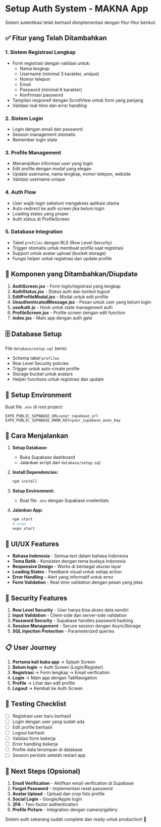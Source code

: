 # Setup Auth System - MAKNA App

Sistem autentikasi telah berhasil diimplementasi dengan fitur-fitur berikut:

## ✅ Fitur yang Telah Ditambahkan

### 1. **Sistem Registrasi Lengkap**
- Form registrasi dengan validasi untuk:
  - Nama lengkap
  - Username (minimal 3 karakter, unique)
  - Nomor telepon
  - Email
  - Password (minimal 6 karakter)
  - Konfirmasi password
- Tampilan responsif dengan ScrollView untuk form yang panjang
- Validasi real-time dan error handling

### 2. **Sistem Login**
- Login dengan email dan password
- Session management otomatis
- Remember login state

### 3. **Profile Management**
- Menampilkan informasi user yang login
- Edit profile dengan modal yang elegan
- Update username, nama lengkap, nomor telepon, website
- Validasi username unique

### 4. **Auth Flow**
- User wajib login sebelum mengakses aplikasi utama
- Auto-redirect ke auth screen jika belum login
- Loading states yang proper
- Auth status di ProfileScreen

### 5. **Database Integration**
- Tabel `profiles` dengan RLS (Row Level Security)
- Trigger otomatis untuk membuat profile saat registrasi
- Support untuk avatar upload (bucket storage)
- Fungsi helper untuk registrasi dan update profile

## 📱 Komponen yang Ditambahkan/Diupdate

1. **AuthScreen.jsx** - Form login/registrasi yang lengkap
2. **AuthStatus.jsx** - Status auth dan tombol logout
3. **EditProfileModal.jsx** - Modal untuk edit profile
4. **UnauthenticatedMessage.jsx** - Pesan untuk user yang belum login
5. **useAuth.js** - Hook untuk state management auth
6. **ProfileScreen.jsx** - Profile screen dengan edit function
7. **index.jsx** - Main app dengan auth gate

## 🗄️ Database Setup

File `database/setup.sql` berisi:
- Schema tabel `profiles`
- Row Level Security policies
- Trigger untuk auto-create profile
- Storage bucket untuk avatars
- Helper functions untuk registrasi dan update

## 🔧 Setup Environment

Buat file `.env` di root project:

```env
EXPO_PUBLIC_SUPABASE_URL=your_supabase_url
EXPO_PUBLIC_SUPABASE_ANON_KEY=your_supabase_anon_key
```

## 🚀 Cara Menjalankan

1. **Setup Database:**
   - Buka Supabase dashboard
   - Jalankan script dari `database/setup.sql`

2. **Install Dependencies:**
   ```bash
   npm install
   ```

3. **Setup Environment:**
   - Buat file `.env` dengan Supabase credentials

4. **Jalankan App:**
   ```bash
   npm start
   # atau
   expo start
   ```

## 🎨 UI/UX Features

- **Bahasa Indonesia** - Semua text dalam bahasa Indonesia
- **Tema Batik** - Konsisten dengan tema budaya Indonesia
- **Responsive Design** - Works di berbagai ukuran layar
- **Loading States** - Feedback visual untuk setiap action
- **Error Handling** - Alert yang informatif untuk error
- **Form Validation** - Real-time validation dengan pesan yang jelas

## 🔐 Security Features

1. **Row Level Security** - User hanya bisa akses data sendiri
2. **Input Validation** - Client-side dan server-side validation
3. **Password Security** - Supabase handles password hashing
4. **Session Management** - Secure session dengan AsyncStorage
5. **SQL Injection Protection** - Parameterized queries

## 📋 User Journey

1. **Pertama kali buka app** → Splash Screen
2. **Belum login** → Auth Screen (Login/Register)
3. **Registrasi** → Form lengkap → Email verification
4. **Login** → Main app dengan TabNavigation
5. **Profile** → Lihat dan edit profile
6. **Logout** → Kembali ke Auth Screen

## 🐛 Testing Checklist

- [ ] Registrasi user baru berhasil
- [ ] Login dengan user yang sudah ada
- [ ] Edit profile berhasil
- [ ] Logout berhasil
- [ ] Validasi form bekerja
- [ ] Error handling bekerja
- [ ] Profile data tersimpan di database
- [ ] Session persists setelah restart app

## 🔄 Next Steps (Opsional)

1. **Email Verification** - Aktifkan email verification di Supabase
2. **Forgot Password** - Implementasi reset password
3. **Avatar Upload** - Upload dan crop foto profile
4. **Social Login** - Google/Apple login
5. **2FA** - Two-factor authentication
6. **Profile Picture** - Integration dengan camera/gallery

Sistem auth sekarang sudah complete dan ready untuk production! 🎉
